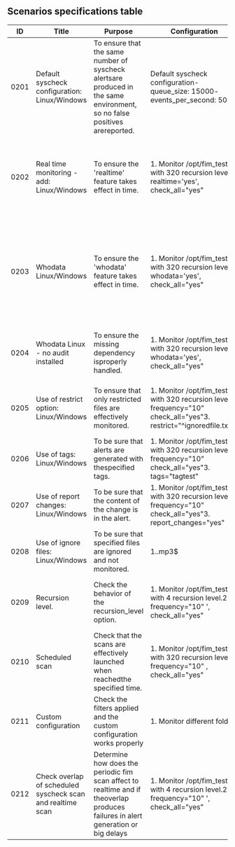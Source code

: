 ## Scenarios specifications table

| ID   | Title                                                      | Purpose                                                                                                                           | Configuration                                                                                                         | Input values                                                             | Result                                                                                                                                                                                                                                |
|------|------------------------------------------------------------|-----------------------------------------------------------------------------------------------------------------------------------|-----------------------------------------------------------------------------------------------------------------------|--------------------------------------------------------------------------|---------------------------------------------------------------------------------------------------------------------------------------------------------------------------------------------------------------------------------------|
| 0201 | Default syscheck configuration: Linux/Windows              | To ensure that the same number of syscheck alertsare produced in the same environment, so no false positives arereported.         | Default syscheck configuration- queue_size: 15000- events_per_second: 500                                             | NULL                                                                     | A static number of syscheck alerts indexedin Elasticsearch.                                                                                                                                                                           |
| 0202 | Real time monitoring - add: Linux/Windows                  | To ensure the 'realtime' feature takes effect in time.                                                                            | 1. Monitor /opt/fim_testing with 320 recursion level.2. realtime='yes', check_all="yes"                               | 2. Generate 1,100, 1000 and 10.000 filesat the same time.                | The number of alerts must ONLY matchin Elasticsearch to the number of added files. Alsothe timestamp should be close in time to thetimestamp of the alert generation.                                                                 |
| 0203 | Whodata Linux/Windows                                      | To ensure the 'whodata' feature takes effect in time.                                                                             | 1. Monitor /opt/fim_testing with 320 recursion level.2. whodata='yes', check_all="yes"                                | 2. Generate 1,100, 1000 and 10.000 filesat the same time.                | The number of alerts must ONLY matchin Elasticsearch to the number of added files. Alsothe timestamp should be close in time to thetimestamp of the alert generation, and the fieldsof the alerts must be matching to Whodata fields. |
| 0204 | Whodata Linux - no audit installed                         | To ensure the missing dependency isproperly handled.                                                                              | 1. Monitor /opt/fim_testing with 320 recursion level.2. whodata='yes', check_all="yes"                                | 2. Generate 1,100, 1000 and 10.000 filesat the same time.                | An Error log must be provoked in thealerts.log, and realtime mode should beswitched to. Jump to #F3                                                                                                                                   |
| 0205 | Use of restrict option: Linux/Windows                      | To ensure that only restricted files are effectively monitored.                                                                   | 1. Monitor /opt/fim_testing with 320 recursion level.2. frequency="10" check_all="yes"3. restrict="^ignoredfile.txt$" | Create an 'ignoredfile.txt' file within /homewhile creating other files. | There should only be one alert related to the restricted file.                                                                                                                                                                        |
| 0206 | Use of tags: Linux/Windows                                 | To be sure that alerts are generated with thespecified tags.                                                                      | 1. Monitor /opt/fim_testing with 320 recursion level.2. frequency="10" check_all="yes"3. tags="tagtest"               | Create a test file.                                                      | There should be one alert with the specified tag within its body.                                                                                                                                                                     |
| 0207 | Use of report changes: Linux/Windows                       | To be sure that the content of the change is in the alert.                                                                        | 1. Monitor /opt/fim_testing with 320 recursion level.2. frequency="10" check_all="yes"3. report_changes="yes"         | Modify a monitored file.                                                 | There should be one alert with the text change within the body.                                                                                                                                                                       |
| 0208 | Use of ignore files: Linux/Windows                         | To be sure that specified files are ignored and not monitored.                                                                    | 1.<ignore type="sregex">.mp3$|.avi$|.mpg$</ignore>frequency="10"                                                      | Create a file that satisfies the ignored type regex.                     | There should not be any alert related to this action.                                                                                                                                                                                 |
| 0209 | Recursion level.                                           | Check the behavior of the recursion_level option.                                                                                 | 1. Monitor /opt/fim_testing with 4 recursion level.2. frequency="10" ', check_all="yes"                               | Create files at level 4. Also create alevel 5 folder with some files.    | There should only be alerts related to the files untillevel 4. No alerts must be triggered from level 5 files.                                                                                                                        |
| 0210 | Scheduled scan                                             | Check that the scans are effectively launched when reachedthe specified time.                                                     | 1. Monitor /opt/fim_testing with 320 recursion level.2. frequency="10" , check_all="yes"                              | 2. Generate 1,100, 1000 and 10.000 filesat the same time.                | After the specified time, the scan must launchand the alerts must be triggered.                                                                                                                                                       |
| 0211 | Custom configuration                                       | Check the filters applied and the custom configuration works properly                                                             | 1. Monitor different <directories> folder                                                                             | 2. Generate 1,100, 1000 and 10.000 filesat the same time.                | After the specified time, the scan must launchand the alerts must be triggered.                                                                                                                                                       |
| 0212 | Check overlap of scheduled syscheck scan and realtime scan | Determine how does the periodic fim scan affect to realtime and if theoverlap produces failures in alert generation or big delays | 1. Monitor /opt/fim_testing with 4 recursion level.2. frequency="10" ', check_all="yes"                               | 2. Generate 1,100, 1000 and 10.000 filesat the same time.                |                                                                                                                                                                                                                                       |